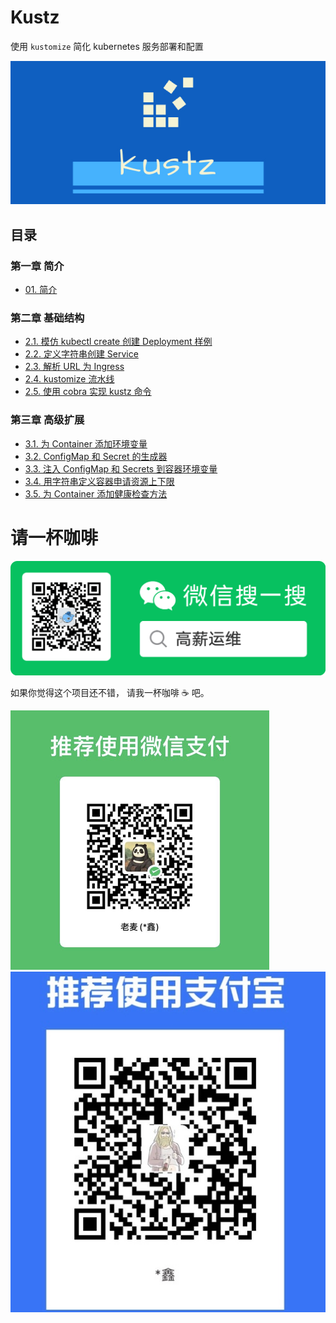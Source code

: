 # Kustz

使用 `kustomize` 简化 kubernetes 服务部署和配置

![logo](./docs/img/kustz-logo.jpg)

## 目录

### 第一章 简介

+ [01. 简介](./docs/01-introduce.md)

### 第二章 基础结构

+ [2.1. 模仿 kubectl create 创建 Deployment 样例](./docs/02-1-sample-deployment.md)
+ [2.2. 定义字符串创建 Service](./docs/02-2-define-strings-to-service.md)
+ [2.3. 解析 URL 为 Ingress](./docs/02-3-parse-url-to-ingress.md)
+ [2.4. kustomize 流水线](./docs/02-4-kustomize.md)
+ [2.5. 使用 cobra 实现 kustz 命令](./docs/02-5-kustz-cli.md)

### 第三章 高级扩展

+ [3.1. 为 Container 添加环境变量](./docs/03-1-container-env-var.md)
+ [3.2. ConfigMap 和 Secret 的生成器](./docs/03-2-configmap-secret-generator.md)
+ [3.3. 注入 ConfigMap 和 Secrets 到容器环境变量](./docs/03-3-container-env-from.md)
+ [3.4. 用字符串定义容器申请资源上下限](./docs/03-4-container-resources.md)
+ [3.5. 为 Container 添加健康检查方法](./docs/03-5-container-probe.md)

# 请一杯咖啡

![mp-weixin](./docs/img/mp-qrcode.png)

如果你觉得这个项目还不错， 请我一杯咖啡 ☕️ 吧。

![wxpay](./img/pay/wxpay.png)
![alipay](./img/pay/alipay.jpg)
